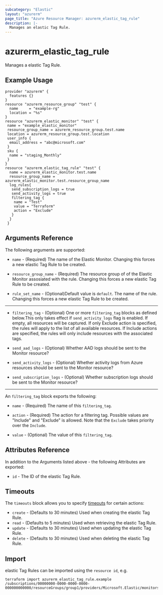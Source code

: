 ```yaml
---
subcategory: "Elastic"
layout: "azurerm"
page_title: "Azure Resource Manager: azurerm_elastic_tag_rule"
description: |-
  Manages an elastic Tag Rule.
---
```


# azurerm_elastic_tag_rule

Manages a elastic Tag Rule.

## Example Usage

```hcl
provider "azurerm" {
  features {}
}
resource "azurerm_resource_group" "test" {
  name     = "example-rg"
  location = "%s"
}
resource "azurerm_elastic_monitor" "test" {
 name = "example_elastic_monitor"
 resource_group_name = azurerm_resource_group.test.name
 location = azurerm_resource_group.test.location
 user_info {
  email_address = "abc@microsoft.com"
 }
 sku {
  name = "staging_Monthly"
 }
}
resource "azurerm_elastic_tag_rule" "test" {
  name = azurerm_elastic_monitor.test.name
  resource_group_name = azurerm_elastic_monitor.test.resource_group_name
  log_rules{
   send_subscription_logs = true
   send_activity_logs = true
   filtering_tag {
    name = "Test"
    value = "Terraform"
    action = "Exclude"
   }
  }
 }
```

## Arguments Reference

The following arguments are supported:

* `name` - (Required) The name of the Elastic Monitor. Changing this forces a new elastic Tag Rule to be created.

* `resource_group_name` - (Required) The resource group of of the Elastic Monitor assosiated with the rule. Changing this forces a new elastic Tag Rule to be created.

* `rule_set_name` - (Optional)Default value is `default`. The name of the rule. Changing this forces a new elastic Tag Rule to be created.

---

* `filtering_tag` - (Optional) One or more `filtering_tag` blocks as defined below.This only takes effect if `send_activity_logs` flag is enabled. If empty, all resources will be captured. If only Exclude action is specified, the rules will apply to the list of all available resources. If Include actions are specified, the rules will only include resources with the associated tags.

* `send_aad_logs` - (Optional) Whether AAD logs should be sent to the Monitor resource?

* `send_activity_logs` - (Optional) Whether activity logs from Azure resources should be sent to the Monitor resource?

* `send_subscription_logs` - (Optional) Whether subscription logs should be sent to the Monitor resource?

---

An `filtering_tag` block exports the following:

* `name` - (Required) The name of this `filtering_tag`.

* `action` - (Required) The action for a filtering tag. Possible values are "Include" and "Exclude" is allowed. Note that the `Exclude` takes priority over the `Include`.

* `value` - (Optional) The value of this `filtering_tag`.

## Attributes Reference

In addition to the Arguments listed above - the following Attributes are exported:

* `id` - The ID of the elastic Tag Rule.

## Timeouts

The `timeouts` block allows you to specify [timeouts](https://www.terraform.io/docs/configuration/resources.html#timeouts) for certain actions:

* `create` - (Defaults to 30 minutes) Used when creating the elastic Tag Rule.
* `read` - (Defaults to 5 minutes) Used when retrieving the elastic Tag Rule.
* `update` - (Defaults to 30 minutes) Used when updating the elastic Tag Rule.
* `delete` - (Defaults to 30 minutes) Used when deleting the elastic Tag Rule.

## Import

elastic Tag Rules can be imported using the `resource id`, e.g.

```shell
terraform import azurerm_elastic_tag_rule.example /subscriptions/00000000-0000-0000-0000-000000000000/resourceGroups/group1/providers/Microsoft.Elastic/monitors/monitor1/tagRules/ruleSet1
```
